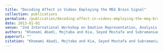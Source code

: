 ```yaml
---
title: "Decoding Affect in Videos Employing the MEG Brain Signal"
collection: publications
permalink: /publication/decoding-affect-in-videos-employing-the-meg-brain-signal
date: 2013-01-01
venue: "2nd International Workshop on Emotion Representation, Analysis and Synthesis in Continuous Time and Space (EmoSPACE)"
authors: "Khomami Abadi, Mojtaba and Kia, Seyed Mostafa and Subramanian, Ramanathan and Avesani, P and Sebe, Niculae and others"
paperurl: ""
citation: "Khomami Abadi, Mojtaba and Kia, Seyed Mostafa and Subramanian, Ramanathan and Avesani, P and Sebe, Niculae and others (2013). Decoding Affect in Videos Employing the MEG Brain Signal. 2nd International Workshop on Emotion Representation, Analysis and Synthesis in Continuous Time and Space (EmoSPACE)."
---
```

